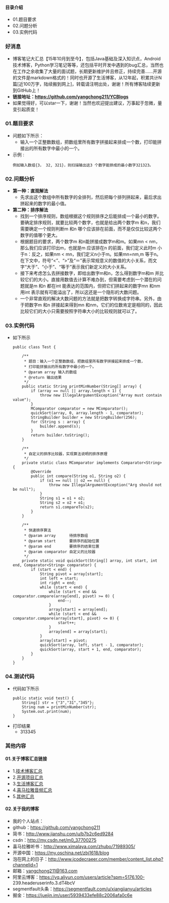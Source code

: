 #### 目录介绍
- 01.题目要求
- 02.问题分析
- 03.实例代码



### 好消息
- 博客笔记大汇总【15年10月到至今】，包括Java基础及深入知识点，Android技术博客，Python学习笔记等等，还包括平时开发中遇到的bug汇总，当然也在工作之余收集了大量的面试题，长期更新维护并且修正，持续完善……开源的文件是markdown格式的！同时也开源了生活博客，从12年起，积累共计N篇[近100万字，陆续搬到网上]，转载请注明出处，谢谢！所有博客陆续更新到GitHub上！
- **链接地址：https://github.com/yangchong211/YCBlogs**
- 如果觉得好，可以star一下，谢谢！当然也欢迎提出建议，万事起于忽微，量变引起质变！






### 01.题目要求
- 问题如下所示：
    - 输入一个正整数数组，把数组里所有数字拼接起来排成一个数，打印能拼接出的所有数字中最小的一个。
- 示例 :
    ```
    例如输入数组{3， 32, 321}，则扫描输出这3 个数字能排成的最小数字321323。
    ```




### 02.问题分析
- **第一种：直观解法**
    - 先求出这个数组中所有数字的全排列，然后把每个排列拼起来，最后求出拼起来的数字的最小值。
- **第二种：排序解法**
    - 找到一个排序规则，数组根据这个规则排序之后能排成一个最小的数字。要确定排序规则，就要比较两个数字，也就是给出两个数字m 和n，我们需要确定一个规则判断m 和n 哪个应该排在前面，而不是仅仅比较这两个数字的值哪个更大。
    - 根据题目的要求，两个数字m 和n能拼接成数字m和m。如果mn < nm，那么我们应该打印出m，也就是m 应该排在n 的前面，我们定义此时m 小于n：反之，如果nm < mn，我们定义n小于m。如果mn=nm,m 等于n。在下文中，符号“<”、“>”及“＝”表示常规意义的数值的大小关系，而文字“大于”、“小于”、“等于”表示我们新定义的大小关系。
    - 接下来考虑怎么去拼接数字，即给出数字m和n，怎么得到数字m和m 并比较它们的大小。直接用数值去计算不难办到，但需要考虑到一个潜在的问题就是m 和n 都在int 能表达的范围内，但把它们拼起来的数字mn 和nm 用int 表示就有可能溢出了，所以这还是一个隐形的大数问题。
    - 一个非常直观的解决大数问题的方法就是把数字转换成字符串。另外，由于把数字m 和n 拼接起来得到mn 和nm，它们的位数肯定是相同的，因此比较它们的大小只需要按照字符串大小的比较规则就可以了。


### 03.实例代码
- 如下所示
    ```
    public class Test {
    
        /**
         * 题目：输入一个正整数数组，把数组里所有数字拼接起来排成一个数，
         * 打印能拼接出的所有数字中最小的一个。
         * @param array 输入的数组
         * @return 输出结果
         */
        public static String printMinNumber(String[] array) {
            if (array == null || array.length < 1) {
                throw new IllegalArgumentException("Array must contain value");
            }
            MComparator comparator = new MComparator();
            quickSort(array, 0, array.length - 1, comparator);
            StringBuilder builder = new StringBuilder(256);
            for (String s : array) {
                builder.append(s);
            }
            return builder.toString();
        }
        
        /**
         * 自定义的排序比较器，实现算法说明的排序原理
         */
        private static class MComparator implements Comparator<String> {
            @Override
            public int compare(String o1, String o2) {
                if (o1 == null || o2 == null) {
                    throw new IllegalArgumentException("Arg should not be null");
                }
                String s1 = o1 + o2;
                String s2 = o2 + o1;
                return s1.compareTo(s2);
            }
        }
    
        /**
         * 快速排序算法
         * @param array      待排序数组
         * @param start      要排序的起始位置
         * @param end        要排序的结束位置
         * @param comparator 自定义的比较器
         */
        private static void quickSort(String[] array, int start, int end, Comparator<String> comparator) {
            if (start < end) {
                String pivot = array[start];
                int left = start;
                int right = end;
                while (start < end) {
                    while (start < end && comparator.compare(array[end], pivot) >= 0) {
                        end--;
                    }
                    array[start] = array[end];
                    while (start < end && comparator.compare(array[start], pivot) <= 0) {
                        start++;
                    }
                    array[end] = array[start];
                }
                array[start] = pivot;
                quickSort(array, left, start - 1, comparator);
                quickSort(array, start + 1, end, comparator);
            }
        }
    }
    ```

### 04.测试代码
- 代码如下所示
    ```
    public static void test() {
    	String[] str = {"3","31","345"};
    	String num = printMinNumber(str);
    	System.out.print(num);
    }
    ```
- 打印结果
    - 313345




### 其他内容
#### 01.关于博客汇总链接
- 1.[技术博客汇总](https://www.jianshu.com/p/614cb839182c)
- 2.[开源项目汇总](https://blog.csdn.net/m0_37700275/article/details/80863574)
- 3.[生活博客汇总](https://blog.csdn.net/m0_37700275/article/details/79832978)
- 4.[喜马拉雅音频汇总](https://www.jianshu.com/p/f665de16d1eb)
- 5.[其他汇总](https://www.jianshu.com/p/53017c3fc75d)



#### 02.关于我的博客
- 我的个人站点：
- github：https://github.com/yangchong211
- 简书：http://www.jianshu.com/u/b7b2c6ed9284
- csdn：http://my.csdn.net/m0_37700275
- 喜马拉雅听书：http://www.ximalaya.com/zhubo/71989305/
- 开源中国：https://my.oschina.net/zbj1618/blog
- 泡在网上的日子：http://www.jcodecraeer.com/member/content_list.php?channelid=1
- 邮箱：yangchong211@163.com
- 阿里云博客：https://yq.aliyun.com/users/article?spm=5176.100- 239.headeruserinfo.3.dT4bcV
- segmentfault头条：https://segmentfault.com/u/xiangjianyu/articles
- 掘金：https://juejin.im/user/5939433efe88c2006afa0c6e










